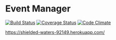 # Event Manager

[![Build Status](https://travis-ci.org/ryanbozarth/event-manager.svg?branch=master)](https://travis-ci.org/ryanbozarth/event-manager)
[![Coverage Status](https://coveralls.io/repos/github/ryanbozarth/event-manager/badge.svg)](https://coveralls.io/github/ryanbozarth/event-manager)
[![Code Climate](https://codeclimate.com/github/ryanbozarth/event-manager/badges/gpa.svg)](https://codeclimate.com/github/ryanbozarth/event-manager)

https://shielded-waters-92149.herokuapp.com/
